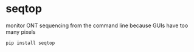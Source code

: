 # seqtop
monitor ONT sequencing from the command line because GUIs have too many pixels

```
pip install seqtop
```


